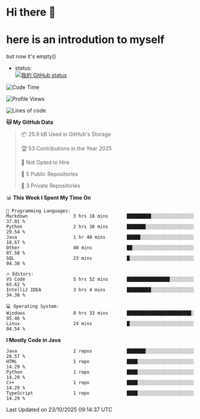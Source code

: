 # Hi there 👋
# here is an introdution to myself   
but now it's empty()
* status:    
[![我的 GitHub status](https://github-readme-stats.vercel.app/api?username=Dan5N&show_icons=true&theme=ambient_gradient)](https://github.com/anuraghazra/github-readme-stats)
<!--START_SECTION:waka-->
![Code Time](http://img.shields.io/badge/Code%20Time-171%20hrs%2047%20mins-blue)

![Profile Views](http://img.shields.io/badge/Profile%20Views-29-blue)

![Lines of code](https://img.shields.io/badge/From%20Hello%20World%20I%27ve%20Written-10.1%20thousand%20lines%20of%20code-blue)

**🐱 My GitHub Data** 

> 📦 25.9 kB Used in GitHub's Storage 
 > 
> 🏆 53 Contributions in the Year 2025
 > 
> 🚫 Not Opted to Hire
 > 
> 📜 5 Public Repositories 
 > 
> 🔑 3 Private Repositories 
 > 
📊 **This Week I Spent My Time On** 

```text
💬 Programming Languages: 
Markdown                 3 hrs 18 mins       █████████░░░░░░░░░░░░░░░░   37.01 % 
Python                   2 hrs 38 mins       ███████░░░░░░░░░░░░░░░░░░   29.54 % 
Java                     1 hr 40 mins        █████░░░░░░░░░░░░░░░░░░░░   18.67 % 
Other                    40 mins             ██░░░░░░░░░░░░░░░░░░░░░░░   07.58 % 
SQL                      23 mins             █░░░░░░░░░░░░░░░░░░░░░░░░   04.30 % 

🔥 Editors: 
VS Code                  5 hrs 52 mins       ████████████████░░░░░░░░░   65.62 % 
IntelliJ IDEA            3 hrs 4 mins        █████████░░░░░░░░░░░░░░░░   34.38 % 

💻 Operating System: 
Windows                  8 hrs 33 mins       ████████████████████████░   95.46 % 
Linux                    24 mins             █░░░░░░░░░░░░░░░░░░░░░░░░   04.54 % 
```

**I Mostly Code in Java** 

```text
Java                     2 repos             ███████░░░░░░░░░░░░░░░░░░   28.57 % 
HTML                     1 repo              ████░░░░░░░░░░░░░░░░░░░░░   14.29 % 
Python                   1 repo              ████░░░░░░░░░░░░░░░░░░░░░   14.29 % 
C++                      1 repo              ████░░░░░░░░░░░░░░░░░░░░░   14.29 % 
TypeScript               1 repo              ████░░░░░░░░░░░░░░░░░░░░░   14.29 % 
```




 Last Updated on 23/10/2025 09:14:37 UTC
<!--END_SECTION:waka-->
